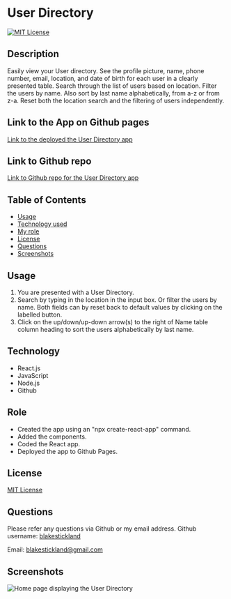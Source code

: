 <!-- Title of the project -->
  # User Directory
  
  [![MIT License](https://img.shields.io/badge/MIT-License-brightgreen)](https://choosealicense.com/licenses/)

  ## Description 
  Easily view your User directory. See the profile picture, name, phone number, email, location, and date of birth for each user in a clearly presented table. Search through the list of users based on location. Filter the users by name. Also sort by last name alphabetically, from a-z or from z-a. Reset both the location search and the filtering of users independently. 


  ## Link to the App on Github pages
  [Link to the deployed the User Directory app](https://blakestickland.github.io/user-directory/)

  ## Link to Github repo
  [Link to Github repo for the User Directory app](https://github.com/blakestickland/user-directory)

  
  ## Table of Contents
  * [Usage](#usage)
  * [Technology used](#technology)
  * [My role](#role)
  * [License](#license)
  * [Questions](#questions)
  * [Screenshots](#screenshots)

  
  ## Usage
  1. You are presented with a User Directory. 
  2. Search by typing in the location in the input box. Or filter the users by name. Both fields can by reset back to default values by clicking on the labelled button.
  3. Click on the up/down/up-down arrow(s) to the right of Name table column heading to sort the users alphabetically by last name. 
    
  ## Technology
  * React.js
  * JavaScript
  * Node.js
  * Github
  
  ## Role
  * Created the app using an "npx create-react-app" command. 
  * Added the components.
  * Coded the React app.
  * Deployed the app to Github Pages. 

  ## License
  [MIT License](https://choosealicense.com/licenses/)
  

  ## Questions
  Please refer any questions via Github or my email address.
  Github username: [blakestickland](https://github.com/blakestickland)

  Email: blakestickland@gmail.com

  ## Screenshots

  ![Home page displaying the User Directory](https://user-images.githubusercontent.com/73763708/115243650-7ebd3f80-a166-11eb-8167-9738eb39cf8d.png)

